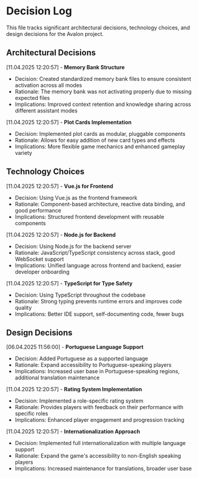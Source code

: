 # Decision Log

This file tracks significant architectural decisions, technology choices, and design decisions for the Avalon project.

## Architectural Decisions

[11.04.2025 12:20:57] - **Memory Bank Structure**

- Decision: Created standardized memory bank files to ensure consistent activation across all modes
- Rationale: The memory bank was not activating properly due to missing expected files
- Implications: Improved context retention and knowledge sharing across different assistant modes

[11.04.2025 12:20:57] - **Plot Cards Implementation**

- Decision: Implemented plot cards as modular, pluggable components
- Rationale: Allows for easy addition of new card types and effects
- Implications: More flexible game mechanics and enhanced gameplay variety

## Technology Choices

[11.04.2025 12:20:57] - **Vue.js for Frontend**

- Decision: Using Vue.js as the frontend framework
- Rationale: Component-based architecture, reactive data binding, and good performance
- Implications: Structured frontend development with reusable components

[11.04.2025 12:20:57] - **Node.js for Backend**

- Decision: Using Node.js for the backend server
- Rationale: JavaScript/TypeScript consistency across stack, good WebSocket support
- Implications: Unified language across frontend and backend, easier developer onboarding

[11.04.2025 12:20:57] - **TypeScript for Type Safety**

- Decision: Using TypeScript throughout the codebase
- Rationale: Strong typing prevents runtime errors and improves code quality
- Implications: Better IDE support, self-documenting code, fewer bugs

## Design Decisions

[06.04.2025 11:56:00] - **Portuguese Language Support**

- Decision: Added Portuguese as a supported language
- Rationale: Expand accessibility to Portuguese-speaking players
- Implications: Increased user base in Portuguese-speaking regions, additional translation maintenance

[11.04.2025 12:20:57] - **Rating System Implementation**

- Decision: Implemented a role-specific rating system
- Rationale: Provides players with feedback on their performance with specific roles
- Implications: Enhanced player engagement and progression tracking

[11.04.2025 12:20:57] - **Internationalization Approach**

- Decision: Implemented full internationalization with multiple language support
- Rationale: Expand the game's accessibility to non-English speaking players
- Implications: Increased maintenance for translations, broader user base
